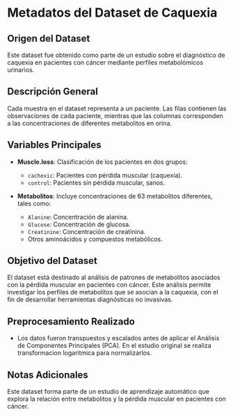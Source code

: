# Metadatos del Dataset de Caquexia

## Origen del Dataset
Este dataset fue obtenido como parte de un estudio sobre el diagnóstico de caquexia en pacientes con cáncer mediante perfiles metabolómicos urinarios.

## Descripción General
Cada muestra en el dataset representa a un paciente. Las filas contienen las observaciones de cada paciente, mientras que las columnas corresponden a las concentraciones de diferentes metabolitos en orina.

## Variables Principales
- **Muscle.loss**: Clasificación de los pacientes en dos grupos:
  - `cachexic`: Pacientes con pérdida muscular (caquexia).
  - `control`: Pacientes sin pérdida muscular, sanos.
  
- **Metabolitos**: Incluye concentraciones de 63 metabolitos diferentes, tales como:
  - `Alanine`: Concentración de alanina.
  - `Glucose`: Concentración de glucosa.
  - `Creatinine`: Concentración de creatinina.
  - Otros aminoácidos y compuestos metabólicos.

## Objetivo del Dataset
El dataset está destinado al análisis de patrones de metabolitos asociados con la pérdida muscular en pacientes con cáncer. Este análisis permite investigar los perfiles de metabolitos que se asocian a la caquexia, con el fin de desarrollar herramientas diagnósticas no invasivas.

## Preprocesamiento Realizado
- Los datos fueron transpuestos y escalados antes de aplicar el Análisis de Componentes Principales (PCA). En el estudio original se realiza transformacion logaritmica para normalizarlos.

## Notas Adicionales
Este dataset forma parte de un estudio de aprendizaje automático que explora la relación entre metabolitos y la pérdida muscular en pacientes con cáncer.
